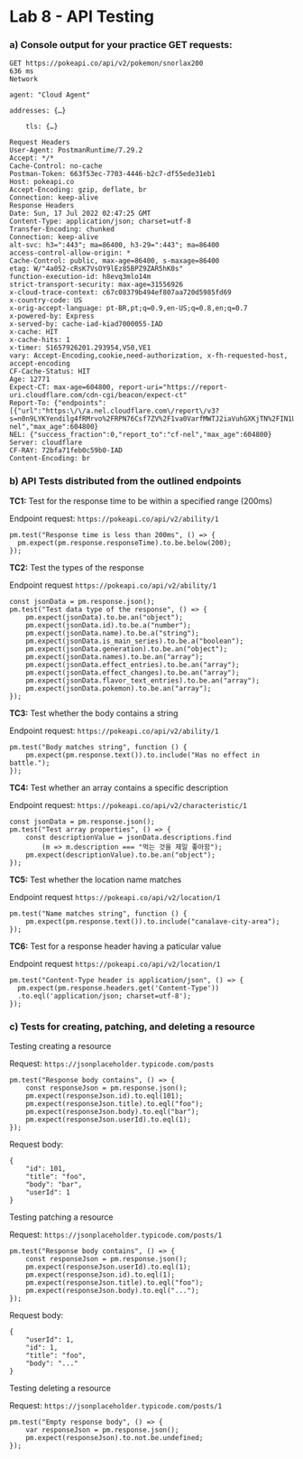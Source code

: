 # Lab 8 - API Testing

### a) Console output for your practice GET requests:

```
GET https://pokeapi.co/api/v2/pokemon/snorlax200
636 ms
Network

agent: "Cloud Agent"

addresses: {…}

    tls: {…}

Request Headers
User-Agent: PostmanRuntime/7.29.2
Accept: */*
Cache-Control: no-cache
Postman-Token: 663f53ec-7703-4446-b2c7-df55ede31eb1
Host: pokeapi.co
Accept-Encoding: gzip, deflate, br
Connection: keep-alive
Response Headers
Date: Sun, 17 Jul 2022 02:47:25 GMT
Content-Type: application/json; charset=utf-8
Transfer-Encoding: chunked
Connection: keep-alive
alt-svc: h3=":443"; ma=86400, h3-29=":443"; ma=86400
access-control-allow-origin: *
Cache-Control: public, max-age=86400, s-maxage=86400
etag: W/"4a052-cRsK7VsOY9lEz85BPZ9ZAR5hK0s"
function-execution-id: h8evq3mlo14m
strict-transport-security: max-age=31556926
x-cloud-trace-context: c67c08379b494ef807aa720d5985fd69
x-country-code: US
x-orig-accept-language: pt-BR,pt;q=0.9,en-US;q=0.8,en;q=0.7
x-powered-by: Express
x-served-by: cache-iad-kiad7000055-IAD
x-cache: HIT
x-cache-hits: 1
x-timer: S1657926201.293954,VS0,VE1
vary: Accept-Encoding,cookie,need-authorization, x-fh-requested-host, accept-encoding
CF-Cache-Status: HIT
Age: 12771
Expect-CT: max-age=604800, report-uri="https://report-uri.cloudflare.com/cdn-cgi/beacon/expect-ct"
Report-To: {"endpoints":[{"url":"https:\/\/a.nel.cloudflare.com\/report\/v3?s=n0n9LYKYendilg4fRMrvo%2FRPN76Csf7ZV%2F1va0VarfMWTJ2iaVuhGXKjTN%2FIN1UxBrKRezyyAOVLBI8vUr2jrRsvjvWCg2gLc9OoVZIpAAzYpqnm1On3H4XbpLQz"}],"group":"cf-nel","max_age":604800}
NEL: {"success_fraction":0,"report_to":"cf-nel","max_age":604800}
Server: cloudflare
CF-RAY: 72bfa71feb0c59b0-IAD
Content-Encoding: br
```

### b) API Tests distributed from the outlined endpoints

**TC1:** Test for the response time to be within a specified range (200ms) 

Endpoint request: `https://pokeapi.co/api/v2/ability/1`

```
pm.test("Response time is less than 200ms", () => {
  pm.expect(pm.response.responseTime).to.be.below(200);
});
```

**TC2:** Test the types of the response

Endpoint request `https://pokeapi.co/api/v2/ability/1`

```
const jsonData = pm.response.json();
pm.test("Test data type of the response", () => {
    pm.expect(jsonData).to.be.an("object");
    pm.expect(jsonData.id).to.be.a("number");
    pm.expect(jsonData.name).to.be.a("string");
    pm.expect(jsonData.is_main_series).to.be.a("boolean");
    pm.expect(jsonData.generation).to.be.an("object");
    pm.expect(jsonData.names).to.be.an("array");
    pm.expect(jsonData.effect_entries).to.be.an("array");
    pm.expect(jsonData.effect_changes).to.be.an("array");
    pm.expect(jsonData.flavor_text_entries).to.be.an("array");
    pm.expect(jsonData.pokemon).to.be.an("array");
});
```

**TC3:** Test whether the body contains a string

Endpoint request: `https://pokeapi.co/api/v2/ability/1`

```
pm.test("Body matches string", function () {
    pm.expect(pm.response.text()).to.include("Has no effect in battle.");
});
```

**TC4:** Test whether an array contains a specific description

Endpoint request: `https://pokeapi.co/api/v2/characteristic/1`

```
const jsonData = pm.response.json();
pm.test("Test array properties", () => {
    const descriptionValue = jsonData.descriptions.find
        (m => m.description === "먹는 것을 제일 좋아함");
    pm.expect(descriptionValue).to.be.an("object");
});
```

**TC5:** Test whether the location name matches

Endpoint request `https://pokeapi.co/api/v2/location/1`

```
pm.test("Name matches string", function () {
    pm.expect(pm.response.text()).to.include("canalave-city-area");
});
```

**TC6:** Test for a response header having a paticular value

Endpoint request `https://pokeapi.co/api/v2/location/1`

```
pm.test("Content-Type header is application/json", () => {
  pm.expect(pm.response.headers.get('Content-Type'))
  .to.eql('application/json; charset=utf-8');
});
```

### c) Tests for creating, patching, and deleting a resource

Testing creating a resource

Request: `https://jsonplaceholder.typicode.com/posts`

```
pm.test("Response body contains", () => {
    const responseJson = pm.response.json();
    pm.expect(responseJson.id).to.eql(101);
    pm.expect(responseJson.title).to.eql("foo");
    pm.expect(responseJson.body).to.eql("bar");
    pm.expect(responseJson.userId).to.eql(1);
});
```

Request body:
```
{
    "id": 101,
    "title": "foo",
    "body": "bar",
    "userId": 1
}
```

Testing patching a resource  

Request: `https://jsonplaceholder.typicode.com/posts/1`

```
pm.test("Response body contains", () => {
    const responseJson = pm.response.json();
    pm.expect(responseJson.userId).to.eql(1);
    pm.expect(responseJson.id).to.eql(1);
    pm.expect(responseJson.title).to.eql("foo");
    pm.expect(responseJson.body).to.eql("...");
});
```

Request body:
```
{
    "userId": 1,
    "id": 1,
    "title": "foo",
    "body": "..."
}
```

Testing deleting a resource 

Request: `https://jsonplaceholder.typicode.com/posts/1`

```
pm.test("Empty response body", () => {
    var responseJson = pm.response.json();
    pm.expect(responseJson).to.not.be.undefined;
});
```



